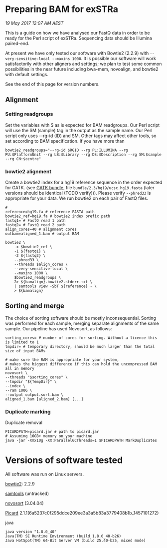 # Preparing BAM for exSTRa

*19 May 2017 12:07 AM AEST*

This is a guide on how we have analysed our FastQ data in order to be ready for the Perl script of exSTRa. 
Sequencing data should be Illumina paired-end. 

At present we have only tested our software with Bowtie2 (2.2.9) with `--very-sensitive-local --maxins 1000`.
It is possible our software will work satisfactorily with other aligners and settings; we plan to test some common possibilities in the near future including bwa-mem, novoalign, and bowtie2 with default settings. 

See the end of this page for version numbers.

## Alignment 

### Setting readgroups

Set the variables with $ as is expected for BAM readgroups. 
Our Perl script will use the SM (sample) tag in the output as the sample name. 
Our Perl script only uses --rg-id (ID) and SM. 
Other tags may affect other tools, so set according to BAM specification. 
If you have more than 

    bowtie2_readgroups="--rg-id $RGID --rg PL:ILLUMINA --rg PU:$PlatformUnit --rg LB:$Library --rg DS:$Description --rg SM:$sample --rg CN:$centre"


### bowtie2 alignment

Create a bowtie2 index for a hg19 reference sequence in the order expected for GATK. 
(see [GATK bundle](https://software.broadinstitute.org/gatk/download/bundle), file `bundle/2.3/hg19/ucsc.hg19.fasta` (later versions should be identical (TODO verify))).
Please verify `--phred33` is appropriate for your data. 
We run bowtie2 on each pair of FastQ files.

    # 
    reference=hg19.fa # reference FASTA path
    bowtie2_ref=hg19.fa # bowtie2 index prefix path
    fastq1= # FastQ read 1 path
    fastq2= # FastQ read 2 path
    align_cores=40 # alignment cores
    outbam=aligned_1.bam # output BAM

    bowtie2 \
        -x $bowtie2_ref \
        -1 ${fastq1} \
        -2 ${fastq2} \
        --phred33 \
        --threads $align_cores \
        --very-sensitive-local \
        --maxins 1000 \
        $bowtie2_readgroups \
        2> ${bamalign}.bowtie2.stderr.txt \
        | samtools view -SbT ${reference} - \
        > ${bamalign}  

## Sorting and merge

The choice of sorting software should be mostly inconsequential. 
Sorting was performed for each sample, merging separate alignments of the same sample.
Our pipeline has used Novosort, as follows:

    sorting_cores= # number of cores for sorting. Without a licence this is limited to 1
    tmpdir= # temporary directory, should be much larger than the total size of input BAMs
    
    # make sure the RAM is appropriate for your system, 
    # makes the biggest difference if this can hold the uncompressed BAM all in memory
    novosort \
    --threads "$sorting_cores" \
    --tmpdir "${TempDir}" \
    --index \
    --ram 100G \
    --output output.sort.bam \
    aligned_1.bam [aligned_2.bam] [...]

### Duplicate marking

Duplicate removal

    PICARDPATH=picard.jar # path to picard.jar
    # Assuming 16GB+ memory on your machine
    java -jar -Xmx10g -XX:ParallelGCThreads=1 $PICARDPATH MarkDuplicates


# Versions of software tested

All software was run on Linux servers. 

[bowtie2](http://bowtie-bio.sourceforge.net/bowtie2/index.shtml): 2.2.9

[samtools](http://www.htslib.org/doc/samtools.html) (untracked)

[novosort](http://www.novocraft.com/products/novosort/) (3.04.04)

[Picard](https://broadinstitute.github.io/picard/) 2.1.1(6a5237c0f295ddce209ee3a3a5b83a3779408b1b_1457101272) 

java

    java version "1.8.0_40"
    Java(TM) SE Runtime Environment (build 1.8.0_40-b26)
    Java HotSpot(TM) 64-Bit Server VM (build 25.40-b25, mixed mode)
